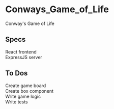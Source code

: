 # Conways_Game_of_Life
Conway's Game of Life

## Specs
React frontend  
ExpressJS server

## To Dos
Create game board  
Create box component  
Write game logic  
Write tests  
